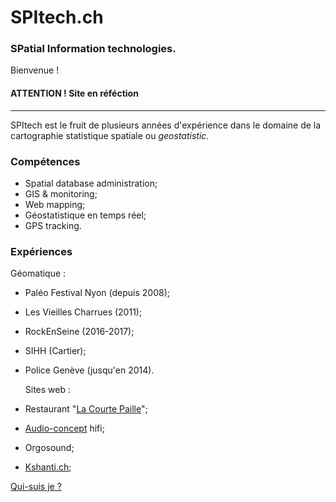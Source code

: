 # SPItech.ch
### SPatial Information technologies.

Bienvenue ! 
#### ATTENTION ! Site en réféction 

------

SPItech est le fruit de plusieurs années d'expérience dans le domaine de la cartographie statistique spatiale ou *geostatistic*.

### Compétences

- Spatial database administration;
- GIS & monitoring;
- Web mapping;
- Géostatistique en temps réel;
- GPS tracking.


### Expériences

  Géomatique :
- Paléo Festival Nyon (depuis 2008);
- Les Vieilles Charrues (2011);
- RockEnSeine (2016-2017);
- SIHH (Cartier);
- Police Genève (jusqu'en 2014).

  Sites web :
- Restaurant "[La Courte Paille](https://www.lacourtepaille.ch)";
- [Audio-concept](https://www.audio-concept.ch) hifi;
- Orgosound;
- [Kshanti.ch](https://www.kshanti.ch);

[Qui-suis je ?](dig.md)


